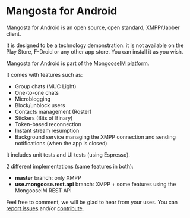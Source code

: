 # Mangosta for Android

Mangosta for Android is an open source, open standard, XMPP/Jabber client.

It is designed to be a technology demonstration: it is not available on the Play Store, F-Droid or any other app store. You can install it as you wish.

Mangosta for Android is part of the [MongooseIM platform](https://github.com/esl/MongooseIM).

It comes with features such as:
* Group chats (MUC Light)
* One-to-one chats
* Microblogging
* Block/unblock users
* Contacts management (Roster)
* Stickers (Bits of Binary)
* Token-based reconnection
* Instant stream resumption
* Background service managing the XMPP connection and sending notifications (when the app is closed)

It includes unit tests and UI tests (using Espresso).

2 different implementations (same features in both):
* **master** branch: only XMPP
* **use.mongoose.rest.api** branch: XMPP + some features using the MongooseIM REST API

Feel free to comment, we will be glad to hear from your uses.
You can [report issues](https://github.com/esl/mangosta-android/issues) and/or [contribute](https://github.com/esl/mangosta-android/pulls).
